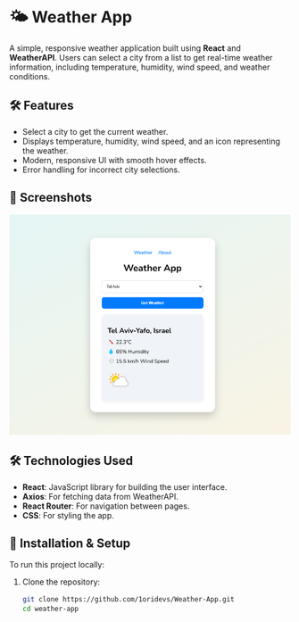 # 🌤️ Weather App

A simple, responsive weather application built using **React** and **WeatherAPI**. Users can select a city from a list to get real-time weather information, including temperature, humidity, wind speed, and weather conditions.

## 🛠️ Features
- Select a city to get the current weather.
- Displays temperature, humidity, wind speed, and an icon representing the weather.
- Modern, responsive UI with smooth hover effects.
- Error handling for incorrect city selections.


## 📸 Screenshots
![Weather App Screenshot](screenshot.png)

## 🛠️ Technologies Used
- **React**: JavaScript library for building the user interface.
- **Axios**: For fetching data from WeatherAPI.
- **React Router**: For navigation between pages.
- **CSS**: For styling the app.

## 🔧 Installation & Setup
To run this project locally:

1. Clone the repository:
   ```bash
   git clone https://github.com/1oridevs/Weather-App.git
   cd weather-app
